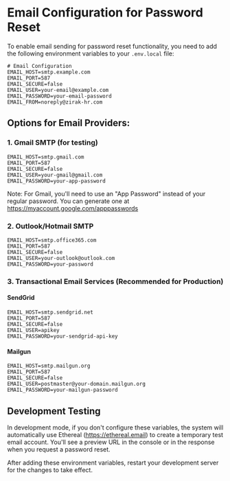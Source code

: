 # Email Configuration for Password Reset

To enable email sending for password reset functionality, you need to add the following environment variables to your `.env.local` file:

```
# Email Configuration
EMAIL_HOST=smtp.example.com
EMAIL_PORT=587
EMAIL_SECURE=false
EMAIL_USER=your-email@example.com
EMAIL_PASSWORD=your-email-password
EMAIL_FROM=noreply@zirak-hr.com
```

## Options for Email Providers:

### 1. Gmail SMTP (for testing)
```
EMAIL_HOST=smtp.gmail.com
EMAIL_PORT=587
EMAIL_SECURE=false
EMAIL_USER=your-gmail@gmail.com
EMAIL_PASSWORD=your-app-password
```
Note: For Gmail, you'll need to use an "App Password" instead of your regular password. You can generate one at https://myaccount.google.com/apppasswords

### 2. Outlook/Hotmail SMTP
```
EMAIL_HOST=smtp.office365.com
EMAIL_PORT=587
EMAIL_SECURE=false
EMAIL_USER=your-outlook@outlook.com
EMAIL_PASSWORD=your-password
```

### 3. Transactional Email Services (Recommended for Production)

#### SendGrid
```
EMAIL_HOST=smtp.sendgrid.net
EMAIL_PORT=587
EMAIL_SECURE=false
EMAIL_USER=apikey
EMAIL_PASSWORD=your-sendgrid-api-key
```

#### Mailgun
```
EMAIL_HOST=smtp.mailgun.org
EMAIL_PORT=587
EMAIL_SECURE=false
EMAIL_USER=postmaster@your-domain.mailgun.org
EMAIL_PASSWORD=your-mailgun-password
```

## Development Testing

In development mode, if you don't configure these variables, the system will automatically use Ethereal (https://ethereal.email) to create a temporary test email account. You'll see a preview URL in the console or in the response when you request a password reset.

After adding these environment variables, restart your development server for the changes to take effect.
